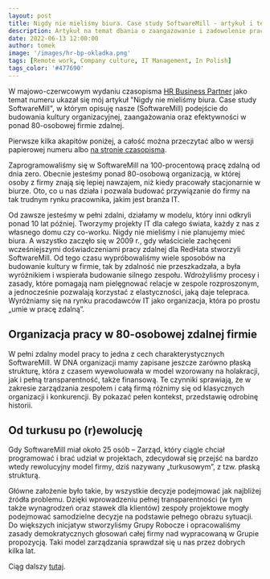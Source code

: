 ```yaml
---
layout: post
title: Nigdy nie mieliśmy biura. Case study SoftwareMill - artykuł i temat numeru w czasopiśmie HR Business Partner
description: Artykuł na temat dbania o zaangażowanie i zadowolenie pracowników oraz budowanie kultury organizacyjnej w zdalnej firmie IT.
date: 2022-06-13 12:00:00
author: tomek
image: '/images/hr-bp-okladka.png'
tags: [Remote work, Company culture, IT Management, In Polish]
tags_color: '#477690'
---
```


W majowo-czerwcowym wydaniu czasopisma [HR Business Partner](https://hrbusinesspartner.pl/) jako temat numeru ukazał się mój
artykuł "Nigdy nie mieliśmy biura. Case study SoftwareMill", w którym opisuję nasze (SoftwareMill) podejście do budowania kultury organizacyjnej, 
zaangażowania oraz efektywności w ponad 80-osobowej firmie zdalnej.

Pierwsze kilka akapitów poniżej, a całość można przeczytać albo w wersji papierowej numeru albo [na stronie czasopisma](https://hrbusinesspartner.pl/artykul/nigdy-nie-mielismy-biura-case-study-softwaremill).

Zaprogramowaliśmy się w SoftwareMill na 100-procentową pracę zdalną od dnia zero. Obecnie jesteśmy ponad 80-osobową organizacją, 
w której osoby z firmy znają się lepiej nawzajem, niż kiedy pracowały stacjonarnie w biurze. Oto, co u nas działa i pozwala budować 
przywiązanie do firmy na tak trudnym rynku pracownika, jakim jest branża IT.

Od zawsze jesteśmy w pełni zdalni, działamy w modelu, który inni odkryli ponad 10 lat później. Tworzymy projekty IT dla całego świata,
każdy z nas z własnego domu czy co-worku. Nigdy nie mieliśmy i nie planujemy mieć biura. A wszystko zaczęło się w 2009 r., gdy 
właściciele zachęceni wcześniejszymi doświadczeniami pracy zdalnej dla RedHata stworzyli SoftwareMill. Od tego czasu wypróbowaliśmy 
wiele sposobów na budowanie kultury w firmie, tak by zdalność nie przeszkadzała, a była wyróżnikiem i wspierała budowanie silnego zespołu. 
Wdrożyliśmy procesy i zasady, które pomagają nam pielęgnować relacje w zespole rozproszonym, a jednocześnie pozwalają korzystać z elastyczności, 
jaką daje telepraca. Wyróżniamy się na rynku pracodawców IT jako organizacja, która po prostu „umie w pracę zdalną”.

## Organizacja pracy w 80-osobowej zdalnej firmie
W pełni zdalny model pracy to jedna z cech charakterystycznych SoftwareMill. W DNA organizacji mamy zapisane jeszcze zarówno płaską 
strukturę, która z czasem wyewoluowała w model wzorowany na holakracji, jak i pełną transparentność, także finansową. Te czynniki 
sprawiają, że w zakresie zarządzania zespołem i całą firmą różnimy się od klasycznych organizacji i konkurencji. By pokazać pełen 
kontekst, przedstawię odrobinę historii.

## Od turkusu po (r)ewolucję
Gdy SoftwareMill miał około 25 osób – Zarząd, który ciągle chciał programować i brać udział w projektach, zdecydował się przejść na 
bardzo wtedy rewolucyjny model firmy, dziś nazywany „turkusowym”, z tzw. płaską strukturą. 

Główne założenie było takie, by wszystkie decyzje podejmować jak najbliżej źródła problemu. Dzięki wprowadzeniu pełnej transparentności 
(w tym także wynagrodzeń oraz stawek dla klientów) zespoły projektowe mogły podejmować samodzielne decyzje na podstawie 
pełnego obrazu sytuacji. Do większych inicjatyw stworzyliśmy Grupy Robocze i opracowaliśmy zasady demokratycznych głosowań całej 
firmy nad wypracowaną w Grupie propozycją. Taki model zarządzania sprawdzał się u nas przez dobrych kilka lat.

Ciąg dalszy [tutaj](https://hrbusinesspartner.pl/artykul/nigdy-nie-mielismy-biura-case-study-softwaremill).